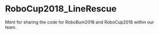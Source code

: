 # RoboCup2018_LineRescue
Ment for sharing the code for RoboBum2018 and RoboCup2018 within our team.
